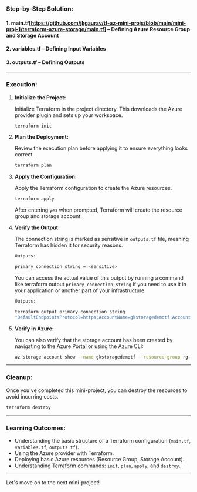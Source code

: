 ### **Step-by-Step Solution:**

#### 1. **main.tf**[https://github.com/jkgaurav/tf-az-mini-projs/blob/main/mini-proj-1/terraform-azure-storage/main.tf] – Defining Azure Resource Group and Storage Account

#### 2. **variables.tf** – Defining Input Variables

#### 3. **outputs.tf** – Defining Outputs

---

### **Execution:**

1. **Initialize the Project:**

   Initialize Terraform in the project directory. This downloads the Azure provider plugin and sets up your workspace.

   ```bash
   terraform init
   ```

2. **Plan the Deployment:**

   Review the execution plan before applying it to ensure everything looks correct.

   ```bash
   terraform plan
   ```

3. **Apply the Configuration:**

   Apply the Terraform configuration to create the Azure resources.

   ```bash
   terraform apply
   ```

   After entering `yes` when prompted, Terraform will create the resource group and storage account.

4. **Verify the Output:**

   The connection string is marked as sensitive in `outputs.tf` file, meaning Terraform has hidden it for security reasons.

   ```bash
   Outputs:

   primary_connection_string = <sensitive>
   ```

   You can access the actual value of this output by running a command like terraform output `primary_connection_string` if you need to use it in your application or another part of your infrastructure.

   ```bash
   Outputs:

   terraform output primary_connection_string
   "DefaultEndpointsProtocol=https;AccountName=gkstoragedemotf;AccountKey=xxxxxxxxxxxxxxxxxxxxxxxxxxxxxxxxxxxxxxxxxxxxxxxxxxx;EndpointSuffix=core.windows.net"
   ```

6. **Verify in Azure:**

   You can also verify that the storage account has been created by navigating to the Azure Portal or using the Azure CLI:

   ```bash
   az storage account show --name gkstoragedemotf --resource-group rg-terraform-demo
   ```

---

### **Cleanup:**

Once you've completed this mini-project, you can destroy the resources to avoid incurring costs.

```bash
terraform destroy
```

---

### **Learning Outcomes:**
- Understanding the basic structure of a Terraform configuration (`main.tf`, `variables.tf`, `outputs.tf`).
- Using the Azure provider with Terraform.
- Deploying basic Azure resources (Resource Group, Storage Account).
- Understanding Terraform commands: `init`, `plan`, `apply`, and `destroy`.

---

Let's move on to the next mini-project!
